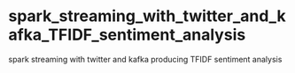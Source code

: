 # spark_streaming_with_twitter_and_kafka_TFIDF_sentiment_analysis
spark streaming with twitter and kafka producing TFIDF sentiment analysis
